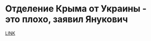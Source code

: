 # Отделение Крыма от Украины - это плохо, заявил Янукович



[LINK](https://varlamov.ru/2097158.html)